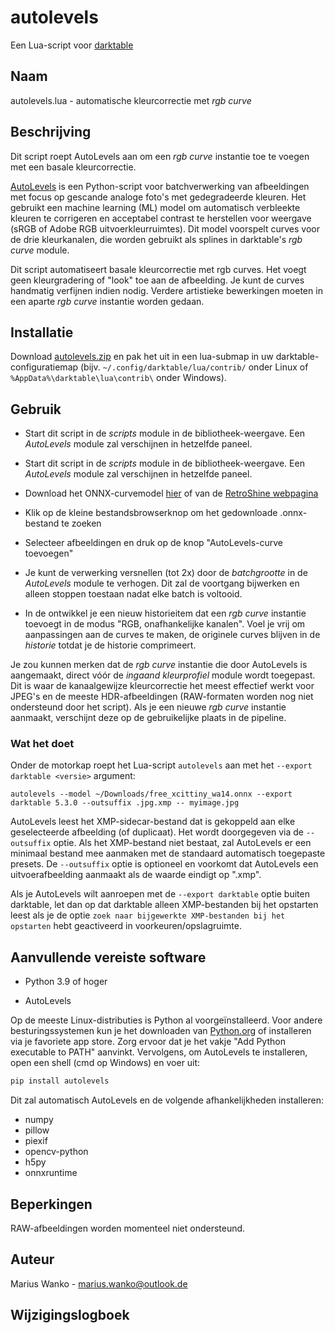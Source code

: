# autolevels

Een Lua-script voor [darktable](https://www.darktable.org)

## Naam

autolevels.lua - automatische kleurcorrectie met _rgb curve_

## Beschrijving

Dit script roept AutoLevels aan om een _rgb curve_ instantie toe te voegen met een basale kleurcorrectie.

[AutoLevels](https://github.com/yellowdolphin/autolevels) is een Python-script voor batchverwerking van afbeeldingen met focus op gescande analoge foto's met gedegradeerde kleuren. Het gebruikt een machine learning (ML) model om automatisch verbleekte kleuren te corrigeren en acceptabel contrast te herstellen voor weergave (sRGB of Adobe RGB uitvoerkleurruimtes). Dit model voorspelt curves voor de drie kleurkanalen, die worden gebruikt als splines in darktable's _rgb curve_ module.

Dit script automatiseert basale kleurcorrectie met rgb curves. Het voegt geen kleurgradering of "look" toe aan de afbeelding. Je kunt de curves handmatig verfijnen indien nodig. Verdere artistieke bewerkingen moeten in een aparte _rgb curve_ instantie worden gedaan.

## Installatie

Download [autolevels.zip](https://github.com/yellowdolphin/darktable-autolevels-module/releases/download/nightly/autolevels-nightly.zip) en pak het uit in een lua-submap in uw darktable-configuratiemap (bijv. `~/.config/darktable/lua/contrib/` onder Linux of `%AppData%\darktable\lua\contrib\` onder Windows).

## Gebruik

* Start dit script in de _scripts_ module in de bibliotheek-weergave. Een _AutoLevels_ module zal verschijnen in hetzelfde paneel.

* Start dit script in de _scripts_ module in de bibliotheek-weergave. Een _AutoLevels_ module zal verschijnen in hetzelfde paneel.

* Download het ONNX-curvemodel [hier](https://github.com/yellowdolphin/darktable-autolevels-module/releases/download/v1.0.0rc/free_xcittiny_wa14.onnx) of van de [RetroShine webpagina](https://retroshine.eu/download/free_xcittiny_wa14.onnx)

* Klik op de kleine bestandsbrowserknop om het gedownloade .onnx-bestand te zoeken

* Selecteer afbeeldingen en druk op de knop "AutoLevels-curve toevoegen"

* Je kunt de verwerking versnellen (tot 2x) door de *batchgrootte* in de _AutoLevels_ module te verhogen. Dit zal de voortgang bijwerken en alleen stoppen toestaan nadat elke batch is voltooid.

* In de ontwikkel je een nieuw historieitem dat een _rgb curve_ instantie toevoegt in de modus "RGB, onafhankelijke kanalen". Voel je vrij om aanpassingen aan de curves te maken, de originele curves blijven in de _historie_ totdat je de historie comprimeert.

Je zou kunnen merken dat de _rgb curve_ instantie die door AutoLevels is aangemaakt, direct vóór de _ingaand kleurprofiel_ module wordt toegepast. Dit is waar de kanaalgewijze kleurcorrectie het meest effectief werkt voor JPEG's en de meeste HDR-afbeeldingen (RAW-formaten worden nog niet ondersteund door het script). Als je een nieuwe _rgb curve_ instantie aanmaakt, verschijnt deze op de gebruikelijke plaats in de pipeline.

### Wat het doet

Onder de motorkap roept het Lua-script `autolevels` aan met het `--export darktable <versie>` argument:

```
autolevels --model ~/Downloads/free_xcittiny_wa14.onnx --export darktable 5.3.0 --outsuffix .jpg.xmp -- myimage.jpg
```

AutoLevels leest het XMP-sidecar-bestand dat is gekoppeld aan elke geselecteerde afbeelding (of duplicaat). Het wordt doorgegeven via de `--outsuffix` optie. Als het XMP-bestand niet bestaat, zal AutoLevels er een minimaal bestand mee aanmaken met de standaard automatisch toegepaste presets. De `--outsuffix` optie is optioneel en voorkomt dat AutoLevels een uitvoerafbeelding aanmaakt als de waarde eindigt op ".xmp".

Als je AutoLevels wilt aanroepen met de `--export darktable` optie buiten darktable, let dan op dat darktable alleen XMP-bestanden bij het opstarten leest als je de optie `zoek naar bijgewerkte XMP-bestanden bij het opstarten` hebt geactiveerd in voorkeuren/opslagruimte.

## Aanvullende vereiste software

- Python 3.9 of hoger

- AutoLevels

Op de meeste Linux-distributies is Python al voorgeïnstalleerd. Voor andere besturingssystemen kun je het downloaden van [Python.org](https://www.python.org/downloads/) of installeren via je favoriete app store. Zorg ervoor dat je het vakje "Add Python executable to PATH" aanvinkt. Vervolgens, om AutoLevels te installeren, open een shell (cmd op Windows) en voer uit:

```bash
pip install autolevels
```

Dit zal automatisch AutoLevels en de volgende afhankelijkheden installeren:

- numpy
- pillow
- piexif
- opencv-python
- h5py
- onnxruntime

## Beperkingen

RAW-afbeeldingen worden momenteel niet ondersteund.

## Auteur

Marius Wanko - marius.wanko@outlook.de

## Wijzigingslogboek
